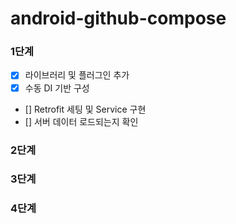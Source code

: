 # android-github-compose

### 1단계
- [x] 라이브러리 및 플러그인 추가
- [x] 수동 DI 기반 구성
- [] Retrofit 세팅 및 Service 구현
- [] 서버 데이터 로드되는지 확인

### 2단계


### 3단계


### 4단계
